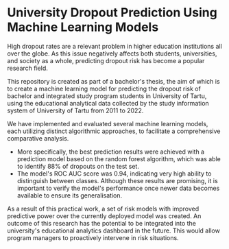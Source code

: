# University Dropout Prediction Using Machine Learning Models
High dropout rates are a relevant problem in higher education institutions all over the globe. As this issue negatively affects both students, universities, and society as a whole, predicting dropout risk has become a popular research field.

This repository is created as part of a bachelor's thesis, the aim of which is to create a machine learning model for predicting the dropout risk of bachelor and integrated study program students in University of Tartu, using the educational analytical data collected by the study information system of University of Tartu from 2011 to 2022.

We have implemented and evaluated several machine learning models, each utilizing distinct algorithmic approaches, to facilitate a comprehensive comparative analysis. 
* More specifically, the best prediction results were achieved with a prediction model based on the random forest algorithm, which was able to identify 88% of dropouts on the test set.
* The model's ROC AUC score was 0.94, indicating very high ability to distinguish between classes.
Although these results are promising, it is important to verify the model's performance once newer data becomes available to ensure its generalisation.

As a result of this practical work, a set of risk models with improved predictive power over the currently deployed model was created. An outcome of this research has the potential to be integrated into the university's educational analytics dashboard in the future. This would allow program managers to proactively intervene in risk situations. 

